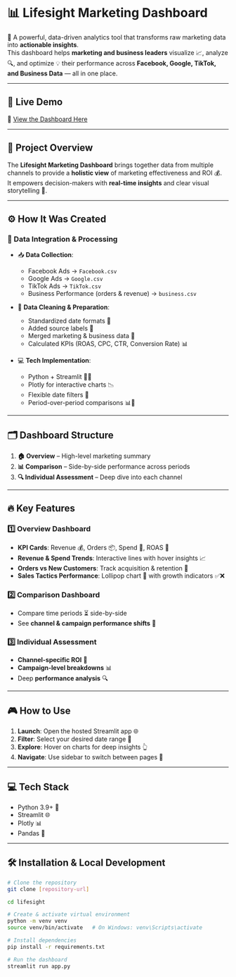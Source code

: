 # 📊 Lifesight Marketing Dashboard  

🚀 A powerful, data-driven analytics tool that transforms raw marketing data into **actionable insights**.  
This dashboard helps **marketing and business leaders** visualize 📈, analyze 🔍, and optimize 💡 their performance across **Facebook, Google, TikTok, and Business Data** — all in one place.  

---

## 🚀 Live Demo  

🔗 [View the Dashboard Here](https://jenifermariajoseph-lifesight-marketing-dashboard-app-uhdu2l.streamlit.app/An_Overview)  

---

## 🌟 Project Overview  

The **Lifesight Marketing Dashboard** brings together data from multiple channels to provide a **holistic view** of marketing effectiveness and ROI 💰.  
It empowers decision-makers with **real-time insights** and clear visual storytelling 🎨.  

---

## ⚙️ How It Was Created  

### 🔗 Data Integration & Processing  
- 📥 **Data Collection**:  
  - Facebook Ads → `Facebook.csv`  
  - Google Ads → `Google.csv`  
  - TikTok Ads → `TikTok.csv`  
  - Business Performance (orders & revenue) → `business.csv`  

- 🧹 **Data Cleaning & Preparation**:  
  - Standardized date formats 📅  
  - Added source labels 🔖  
  - Merged marketing & business data 🔗  
  - Calculated KPIs (ROAS, CPC, CTR, Conversion Rate) 📊  

- 💻 **Tech Implementation**:  
  - Python + Streamlit 🐍✨  
  - Plotly for interactive charts 📉  
  - Flexible date filters 📅  
  - Period-over-period comparisons 📊🔁  

---

## 🗂️ Dashboard Structure  

1. **🏠 Overview** – High-level marketing summary  
2. **📊 Comparison** – Side-by-side performance across periods  
3. **🔍 Individual Assessment** – Deep dive into each channel  

---

## 🔥 Key Features  

### 1️⃣ Overview Dashboard  
- **KPI Cards**: Revenue 💰, Orders 📦, Spend 💸, ROAS 🔄  
- **Revenue & Spend Trends**: Interactive lines with hover insights 📈  
- **Orders vs New Customers**: Track acquisition & retention 👥  
- **Sales Tactics Performance**: Lollipop chart 🍭 with growth indicators ✅❌  

### 2️⃣ Comparison Dashboard  
- Compare time periods ⏳ side-by-side  
- See **channel & campaign performance shifts** 🔄  

### 3️⃣ Individual Assessment  
- **Channel-specific ROI** 🎯  
- **Campaign-level breakdowns** 📊  
- Deep **performance analysis** 🔍  

---

## 🎮 How to Use  

1. **Launch**: Open the hosted Streamlit app 🌐  
2. **Filter**: Select your desired date range 📅  
3. **Explore**: Hover on charts for deep insights 👆  
4. **Navigate**: Use sidebar to switch between pages 📑  

---

## 💻 Tech Stack  

- Python 3.9+ 🐍  
- Streamlit 🌐  
- Plotly 📊  
- Pandas 🐼  

---

## 🛠️ Installation & Local Development  

```bash
# Clone the repository
git clone [repository-url]

cd lifesight

# Create & activate virtual environment
python -m venv venv
source venv/bin/activate   # On Windows: venv\Scripts\activate

# Install dependencies
pip install -r requirements.txt

# Run the dashboard
streamlit run app.py
